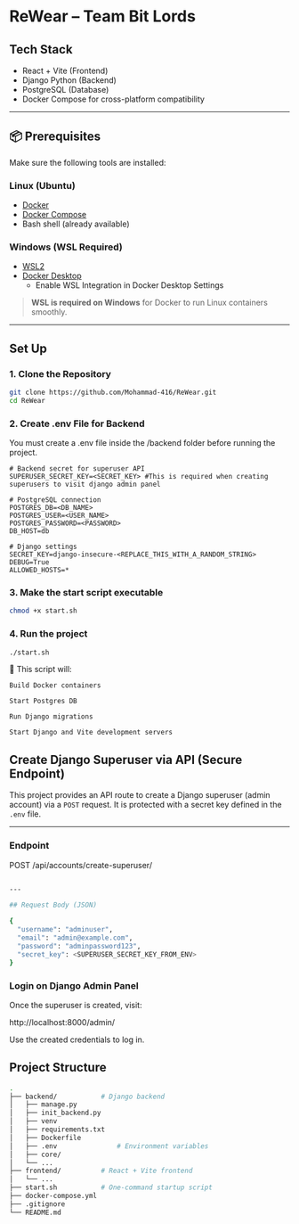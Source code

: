 # ReWear – Team Bit Lords

## Tech Stack
- React + Vite (Frontend)
- Django Python (Backend)
- PostgreSQL (Database)
- Docker Compose for cross-platform compatibility
---

## 📦 Prerequisites

Make sure the following tools are installed:

### Linux (Ubuntu)
- [Docker](https://docs.docker.com/engine/install/)
- [Docker Compose](https://docs.docker.com/compose/install/)
- Bash shell (already available)

### Windows (WSL Required)
- [WSL2](https://learn.microsoft.com/en-us/windows/wsl/install)
- [Docker Desktop](https://www.docker.com/products/docker-desktop/)
  - Enable WSL Integration in Docker Desktop Settings

> **WSL is required on Windows** for Docker to run Linux containers smoothly.

---

## Set Up

### 1. Clone the Repository

```bash
git clone https://github.com/Mohammad-416/ReWear.git
cd ReWear
```

### 2. Create .env File for Backend

You must create a .env file inside the /backend folder before running the project.

```env
# Backend secret for superuser API
SUPERUSER_SECRET_KEY=<SECRET_KEY> #This is required when creating superusers to visit django admin panel

# PostgreSQL connection
POSTGRES_DB=<DB_NAME>
POSTGRES_USER=<USER_NAME>
POSTGRES_PASSWORD=<PASSWORD>
DB_HOST=db

# Django settings
SECRET_KEY=django-insecure-<REPLACE_THIS_WITH_A_RANDOM_STRING>
DEBUG=True
ALLOWED_HOSTS=*

```

### 3. Make the start script executable
```bash
chmod +x start.sh
```

### 4. Run the project
```bash
./start.sh
```

🐳 This script will:

    Build Docker containers

    Start Postgres DB

    Run Django migrations

    Start Django and Vite development servers

## Create Django Superuser via API (Secure Endpoint)

This project provides an API route to create a Django superuser (admin account) via a `POST` request. It is protected with a secret key defined in the `.env` file.

---

### Endpoint
POST /api/accounts/create-superuser/
```bash

---

## Request Body (JSON)

{
  "username": "adminuser",
  "email": "admin@example.com",
  "password": "adminpassword123",
  "secret_key": <SUPERUSER_SECRET_KEY_FROM_ENV>
}

```

### Login on Django Admin Panel

Once the superuser is created, visit:

http://localhost:8000/admin/

Use the created credentials to log in.


## Project Structure
```bash
.
├── backend/           # Django backend
│   ├── manage.py
│   ├── init_backend.py
│   ├── venv
│   ├── requirements.txt
│   ├── Dockerfile
│   ├── .env               # Environment variables
│   ├── core/
│   └── ...
├── frontend/          # React + Vite frontend
│   └── ...
├── start.sh           # One-command startup script
├── docker-compose.yml
├── .gitignore
└── README.md
```

